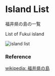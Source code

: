 Island List
===============

福井県の島の一覧

List of Fukui island

![island list]()

### Reference

[wikipedia: 福井県の島](https://ja.wikipedia.org/wiki/Category:%E7%A6%8F%E4%BA%95%E7%9C%8C%E3%81%AE%E5%B3%B6)

